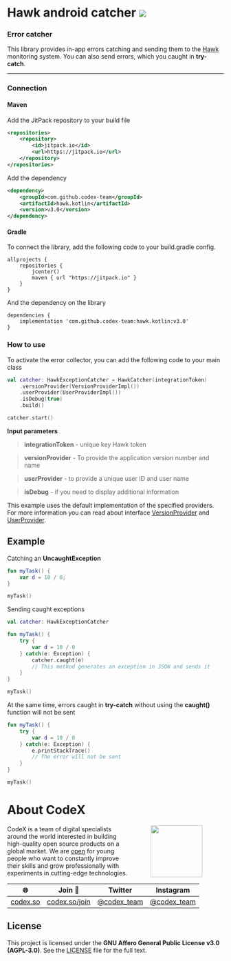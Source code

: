 # Hawk android catcher [![](https://jitpack.io/v/codex-team/hawk.kotlin.svg)](https://jitpack.io/#codex-team/hawk.kotlin)

### Error catcher

This library provides in-app errors catching and sending them to the [Hawk](https://hawk.so) monitoring system. You can also send errors, which you caught in **try-catch**.

-----

### Connection

#### Maven

Add the JitPack repository to your build file

```xml
<repositories>
	<repository>
		<id>jitpack.io</id>
		<url>https://jitpack.io</url>
	</repository>
</repositories>
```

Add the dependency

```xml
<dependency>
	<groupId>com.github.codex-team</groupId>
	<artifactId>hawk.kotlin</artifactId>
	<version>v3.0</version>
</dependency>
```

#### Gradle

To connect the library, add the following code to your build.gradle config.

```
allprojects {
    repositories {
        jcenter()
        maven { url "https://jitpack.io" }
    }
}
```

And the dependency on the library

```
dependencies {
 	implementation 'com.github.codex-team:hawk.kotlin:v3.0'
}
```

### How to use

To activate the error collector, you can add the following code to your main class

```kotlin
val catcher: HawkExceptionCatcher = HawkCatcher(integrationToken)
    .versionProvider(VersionProviderImpl())
    .userProvider(UserProviderImpl())
    .isDebug(true)
    .build()

catcher.start()
```
**Input parameters**

> **integrationToken** - unique key Hawk token

> **versionProvider** - To provide the application version number and name

> **userProvider** - to provide a unique user ID and user name

> **isDebug** - if you need to display additional information

This example uses the default implementation of the specified providers. For more information you can read about interface [VersionProvider](https://github.com/codex-team/hawk.kotlin/blob/master/catcher/src/main/kotlin/so/hawk/catcher/provider/VersionProvider.kt) and [UserProvider](https://github.com/codex-team/hawk.kotlin/blob/master/catcher/src/main/kotlin/so/hawk/catcher/provider/UserProvider.kt).

## Example

Catching an **UncaughtException**

```kotlin
fun myTask() {
	var d = 10 / 0;
}

myTask()
```

Sending caught exceptions

```kotlin
val catcher: HawkExceptionCatcher

fun myTask() {
    try {
        var d = 10 / 0
    } catch(e: Exception) {
        catcher.caught(e)
        // This method generates an exception in JSON and sends it
    }
}

myTask()
```

At the same time, errors caught in **try-catch** without using the **caught()** function will not be sent

```kotlin
fun myTask() {
    try {
        var d = 10 / 0
    } catch(e: Exception) {
        e.printStackTrace()
        // The error will not be sent
    }
}

myTask()
```

# About CodeX

<img align="right" width="120" height="120" src="https://codex.so/public/app/img/codex-logo.svg" hspace="50">

CodeX is a team of digital specialists around the world interested in building high-quality open source products on a global market. We are [open](https://codex.so/join) for young people who want to constantly improve their skills and grow professionally with experiments in cutting-edge technologies.

| 🌐 | Join  👋  | Twitter | Instagram |
| -- | -- | -- | -- |
| [codex.so](https://codex.so) | [codex.so/join](https://codex.so/join) |[@codex_team](http://twitter.com/codex_team) | [@codex_team](http://instagram.com/codex_team/) |

## License

This project is licensed under the **GNU Affero General Public License v3.0 (AGPL-3.0)**.
See the [LICENSE](./LICENSE) file for the full text.
